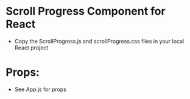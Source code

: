 # Scroll Progress Component for React

- Copy the ScrollProgress.js and scrollProgress.css files in your local React project

# Props:

- See App.js for props
